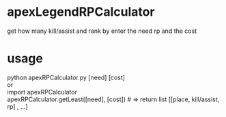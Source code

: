 # apexLegendRPCalculator
get how many kill/assist and rank by enter the need rp and the cost
  
# usage
python apexRPCalculator.py [need] [cost]  
or  
import apexRPCalculator  
apexRPCalculator.getLeast([need], [cost]) # => return list [[place, kill/assist, rp] , ...]  
